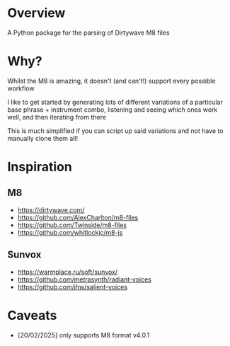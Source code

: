 # Overview

A Python package for the parsing of Dirtywave M8 files

# Why?

Whilst the M8 is amazing, it doesn't (and can't!) support every possible workflow 

I like to get started by generating lots of different variations of a particular base phrase + instrument combo, listening and seeing which ones work well, and then iterating from there

This is much simplified if you can script up said variations and not have to manually clone them all!

# Inspiration

## M8

- https://dirtywave.com/
- https://github.com/AlexCharlton/m8-files
- https://github.com/Twinside/m8-files
- https://github.com/whitlockjc/m8-js

## Sunvox

- https://warmplace.ru/soft/sunvox/
- https://github.com/metrasynth/radiant-voices
- https://github.com/jhw/salient-voices

# Caveats

- [20/02/2025] only supports M8 format v4.0.1
